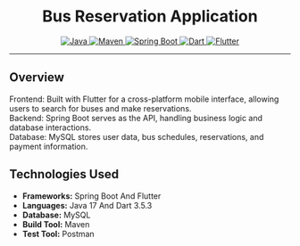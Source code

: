 <h1 align="center">Bus Reservation Application </h1>
<p align="center">
  <a href="Java url">
    <img alt="Java" src="https://img.shields.io/badge/Java-17-darkblue.svg" />
  </a>
  <a href="Maven url">
    <img alt="Maven" src="https://img.shields.io/badge/Maven-4.0-brightgreen.svg" />
  </a>
  <a href="Spring Boot url">
    <img alt="Spring Boot" src="https://img.shields.io/badge/Spring Boot-3.3.4-brightgreen.svg" />
  </a>
  <a href="Dart url">
    <img alt="Dart" src="https://img.shields.io/badge/Dart-3.5.3-darkblue.svg" />
  </a>
  <a href="Flutter url">
    <img alt="Flutter" src="https://img.shields.io/badge/Flutter-3.24.3-brightgreen.svg" />
  </a>
</p>

---

<p align="left">

## Overview
Frontend: Built with Flutter for a cross-platform mobile interface, allowing users to search for buses and make reservations.<br>
Backend: Spring Boot serves as the API, handling business logic and database interactions.<br>
Database: MySQL stores user data, bus schedules, reservations, and payment information.

## Technologies Used

- **Frameworks:** Spring Boot And Flutter
- **Languages:** Java 17 And Dart 3.5.3
- **Database:** MySQL
- **Build Tool:** Maven
- **Test Tool:** Postman
